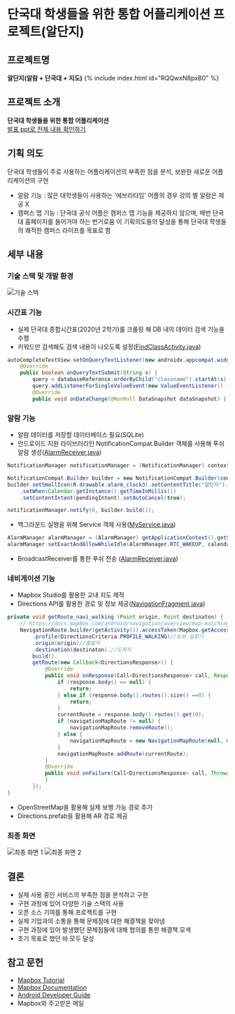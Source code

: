 # 단국대 학생들을 위한 통합 어플리케이션 프로젝트(알단지)

## 프로젝트명
**알단지(알람 + 단국대 + 지도)**
{% include index.html id="RQQwxN8pxB0" %}

## 프로젝트 소개
**단국대 학생들을 위한 통합 어플리케이션**<br>
[발표 ppt로 전체 내용 확인하기](./document/2조_3KM_2020년_2학기_발표_PPT_최종.pdf)

## 기획 의도
단국대 학생들이 주로 사용하는 어플리케이션의 부족한 점을 분석, 보완한 새로운 어플리케이션의 구현
- 알람 기능 : 많은 대학생들이 사용하는 '에브리타임' 어플의 경우 강의 별 알람은 제공 X
- 캠퍼스 맵 기능 : 단국대 공식 어플은 캠퍼스 맵 기능을 제공하지 않으며, 매번 단국대 홈페이지를 들어가야 하는 번거로움
이 기획의도들의 달성을 통해 단국대 학생들의 쾌적한 캠퍼스 라이프를 목표로 함

## 세부 내용
### 기술 스택 및 개발 환경
![기술 스택](https://user-images.githubusercontent.com/41367134/106094351-30a32c00-6175-11eb-9c3e-234d614c9d2d.PNG)

### 시간표 기능
- 실제 단국대 종합시간표(2020년 2학기)를 크롤링 해 DB 내의 데이터 검색 기능을 수행
- 키워드만 검색해도 검색 내용이 나오도록 설정([FindClassActivity.java](./app/src/main/java/com/example/capstone_ui_1/Service/FindClassActivity.java))
```java
autoCompleteTextView.setOnQueryTextListener(new androidx.appcompat.widget.SearchView.OnQueryTextListener() {
    @Override
    public boolean onQueryTextSubmit(String s) {
        query = databaseReference.orderByChild("classname").startAt(s).endAt(s + "\uf8ff");
        query.addListenerForSingleValueEvent(new ValueEventListener() {
        @Override
        public void onDataChange(@NonNull DataSnapshot dataSnapshot) {
```

### 알람 기능
- 알람 데이터를 저장할 데이터베이스 필요(SQLite)
- 안드로이드 지원 라이브러리인 NotificationCompat.Builder 객체를 사용해 푸쉬 알람 생성([AlarmReceiver.java](./app/src/main/java/com/example/capstone_ui_1/Alarm/AlarmReceiver.java))
```java
NotificationManager notificationManager = (NotificationManager) context.getSystemService(Context.NOTIFICATION_SERVICE);

NotificationCompat.Builder builder = new NotificationCompat.Builder(context, CHANNEL_ID);
builder.setSmallIcon(R.drawable.alarm_clock3).setContentTitle("알단지").setContentText("강의가 곧 시작합니다.")
    .setWhen(Calendar.getInstance().getTimeInMillis())
    .setContentIntent(pendingIntent).setAutoCancel(true);

notificationManager.notify(0, builder.build());
```
- 백그라운드 실행을 위해 Service 객체 사용([MyService.java](./app/src/main/java/com/example/capstone_ui_1/Service/MyService.java))
```java
AlarmManager alarmManager = (AlarmManager) getApplicationContext().getSystemService(Context.ALARM_SERVICE);
alarmManager.setExactAndAllowWhileIdle(AlarmManager.RTC_WAKEUP, calendarTime, sender[count]);
```
- BroadcastReceiver를 통한 푸쉬 전송 ([AlarmReceiver.java](./app/src/main/java/com/example/capstone_ui_1/Alarm/AlarmReceiver.java))

### 네비게이션 기능
- Mapbox Studio를 활용한 교내 지도 제작
- Directions API를 활용한 경로 및 정보 제공([NavigationFragment.java](./app/src/main/java/com/example/capstone_ui_1/NavigationFragment.java))
```java
private void getRoute_navi_walking (Point origin, Point destinaton) {
    // https://docs.mapbox.com/android/navigation/overview/map-matching/
    NavigationRoute.builder(getActivity()).accessToken(Mapbox.getAccessToken())
        .profile(DirectionsCriteria.PROFILE_WALKING)//도보 길찾기
        .origin(origin)//출발지
        .destination(destinaton).//도착지
        build().
        getRoute(new Callback<DirectionsResponse>() {
            @Override
            public void onResponse(Call<DirectionsResponse> call, Response<DirectionsResponse> response) {
                if (response.body() == null) {
                    return;
                } else if (response.body().routes().size() ==0) {
                    return;
                }
                currentRoute = response.body().routes().get(0);
                if (navigationMapRoute != null) {
                    navigationMapRoute.removeRoute();
                } else {
                    navigationMapRoute = new NavigationMapRoute(null, mapView, mapboxMap, R.style.NavigationMapRoute);
                }
                navigationMapRoute.addRoute(currentRoute);
            }
            @Override
            public void onFailure(Call<DirectionsResponse> call, Throwable t) {
            }
        });
}
```
- OpenStreetMap을 활용해 실제 보행 가능 경로 추가
- Directions.prefab을 활용해 AR 경로 제공

### 최종 화면
![최종 화면 1](https://user-images.githubusercontent.com/41367134/106094487-75c75e00-6175-11eb-9040-2879be4b942d.PNG)
![최종 화면 2](https://user-images.githubusercontent.com/41367134/106094500-7bbd3f00-6175-11eb-95b8-e613789eff12.PNG)

## 결론
- 실제 사용 중인 서비스의 부족한 점을 분석하고 구현
- 구현 과정에 있어 다양한 기술 스택의 사용
- 오픈 소스 기여를 통해 프로젝트를 구현
- 실제 기업과의 소통을 통해 문제점에 대한 해결책을 찾아냄
- 구현 과정에 있어 발생했던 문제점들에 대해 협의를 통한 해결책 모색
- 초기 목표로 했던 바 모두 달성

## 참고 문헌
- [Mapbox Tutorial](https://docs.mapbox.com/help/tutorials/)
- [Mapbox Documentation](https://docs.mapbox.com/)
- [Android Developer Guide](https://developer.android.com/guide?hl=ko)
- Mapbox와 주고받은 메일